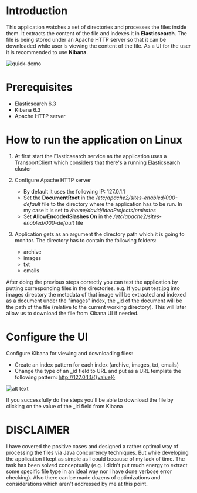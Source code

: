 # Introduction

This application watches a set of directories and processes the files inside them. It extracts the content of the file and indexes
it in **Elasticsearch**. The file is being stored under an Apache HTTP server so that it can be downloaded while user is viewing
the content of the file. As a UI for the user it is recommended to use **Kibana**.

![quick-demo](https://github.com/mdavit/emirates/blob/master/demo.gif)

# Prerequisites 

- Elasticsearch 6.3
- Kibana 6.3
- Apache HTTP server

# How to run the application on Linux

1. At first start the Elasticsearch service as the application uses a TransportClient which considers that there's a running Elasticsearch cluster

2. Configure Apache HTTP server
   - By default it uses the following IP: 127.0.1.1 
   - Set the **DocumentRoot** in the */etc/apache2/sites-enabled/000-default* file to the directory where the application has to be run. In my case it is set to */home/david/IdeaProjects/emirates*
   - Set  **AllowEncodedSlashes On** in the */etc/apache2/sites-enabled/000-default*  file

3. Application gets as an argument the directory path which it is going to monitor. The directory has to contain the following folders:
   - archive
   - images
   - txt
   - emails
  
  After doing the previous steps correctly you can test the application by putting corresponding files in the directories. e.g.
  If you put test.jpg into images directory the metadata of that image will be extracted and indexed as a document under the "images" index,
  the _id of the document will be the path of the file (relative to the current working directory). This will later allow us to download the file from Kibana UI if needed.
 
 # Configure the UI
 
 Configure Kibana for viewing and downloading files:
 - Create an index pattern for each index (archive, images, txt, emails)
 - Change the type of an _id field to URL and put as a URL template the following pattern: http://127.0.1.1/{{value}}

![alt text](https://github.com/mdavit/emirates/blob/master/url.png)

 If you successfully do the steps you'll be able to download the file by clicking on the value of the _id field from Kibana
 
 # DISCLAIMER
 
I have covered the positive cases and designed a rather optimal way of processing the files via Java concurrency techniques. But while developing the application I kept as simple as I could because of my lack of time. The task has been solved conceptually (e.g. I didn't put much energy to extract some specific file type in an ideal way nor I have done verbose error checking). Also there can be made dozens of optimizations and considerations which aren't addressed by me at this point.

